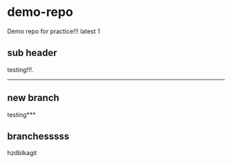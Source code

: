 # demo-repo

Demo repo for practice!!!
latest 1

## sub header

testing!!!.
***

## new branch

testing***

## branchesssss
hzdblkagit 
